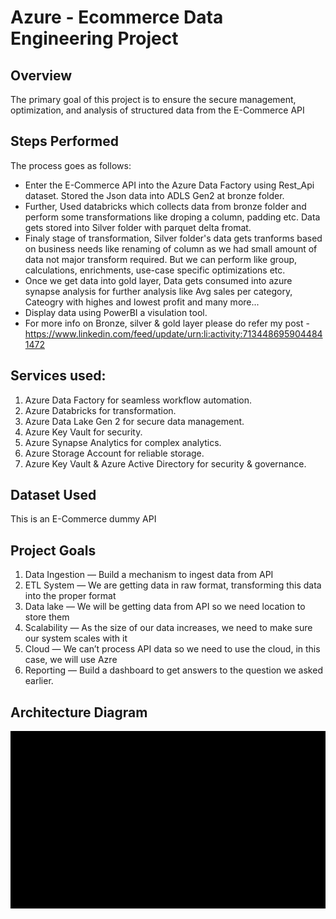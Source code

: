# Azure - Ecommerce Data Engineering Project

## Overview
The primary goal of this project is to ensure the secure management, optimization, and analysis of structured data from the E-Commerce API

## Steps Performed
The process goes as follows:

- Enter the E-Commerce API into the Azure Data Factory using Rest_Api dataset. Stored the Json data into ADLS Gen2 at bronze folder.
- Further, Used databricks which collects data from bronze folder and perform some transformations like droping a column, padding etc. Data gets stored into Silver folder with parquet delta fromat.
- Finaly stage of transformation, Silver folder's data gets tranforms based on business needs like renaming of column as we had small amount of data not major transform required. But we can perform like group, 
  calculations, enrichments, use-case specific optimizations etc.
- Once we get data into gold layer, Data gets consumed into azure synapse analysis for further analysis like Avg sales per category, Cateogry with highes and lowest profit and many more...
- Display data using PowerBI a visulation tool.
- For more info on Bronze, silver & gold layer please do refer my post - https://www.linkedin.com/feed/update/urn:li:activity:7134486959044841472

## Services used:
1. Azure Data Factory for seamless workflow automation.
2. Azure Databricks for transformation.
3. Azure Data Lake Gen 2 for secure data management.
4. Azure Key Vault for security.
5. Azure Synapse Analytics for complex analytics.
6. Azure Storage Account for reliable storage.
7. Azure Key Vault & Azure Active Directory for security & governance.


## Dataset Used
This is an E-Commerce dummy API


## Project Goals
1. Data Ingestion — Build a mechanism to ingest data from API
2. ETL System — We are getting data in raw format, transforming this data into the proper format
3. Data lake — We will be getting data from API so we need location to store them
4. Scalability — As the size of our data increases, we need to make sure our system scales with it
5. Cloud — We can’t process API data so we need to use the cloud, in this case, we will use Azre
6. Reporting — Build a dashboard to get answers to the question we asked earlier.


## Architecture Diagram
<img src="architecture diagram.gif">

